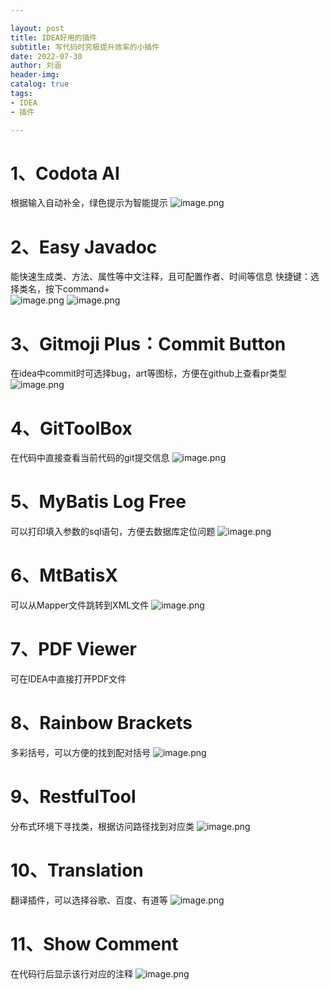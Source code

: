 ```yaml
---

layout: post
title: IDEA好用的插件
subtitle: 写代码时究极提升效率的小插件
date: 2022-07-30
author: 刘涵
header-img:
catalog: true
tags:
- IDEA
- 插件

---
```


# 1、Codota AI
根据输入自动补全，绿色提示为智能提示
![image.png](https://cdn.nlark.com/yuque/0/2022/png/2551739/1659162044582-8594070c-ff7f-4a03-be9a-4f7d138693e6.png#clientId=u813e195b-77a5-4&crop=0&crop=0&crop=1&crop=1&from=paste&height=239&id=u85cdd32b&margin=%5Bobject%20Object%5D&name=image.png&originHeight=478&originWidth=1344&originalType=binary&ratio=1&rotation=0&showTitle=false&size=118457&status=done&style=none&taskId=u363dc0f0-2f9b-4ad0-a6cd-b3bc85ba6a7&title=&width=672)
# 2、Easy Javadoc
能快速生成类、方法、属性等中文注释，且可配置作者、时间等信息
快捷键：选择类名，按下command+\
![image.png](https://cdn.nlark.com/yuque/0/2022/png/2551739/1659162294280-61b2449f-2643-4b1e-a174-6a7baa6862a6.png#clientId=u813e195b-77a5-4&crop=0&crop=0&crop=1&crop=1&from=paste&height=291&id=u4b115c1a&margin=%5Bobject%20Object%5D&name=image.png&originHeight=582&originWidth=918&originalType=binary&ratio=1&rotation=0&showTitle=false&size=49490&status=done&style=none&taskId=ud6640056-4ec9-408b-a3df-88e607d8eec&title=&width=459)
![image.png](https://cdn.nlark.com/yuque/0/2022/png/2551739/1659162239214-59863ca7-0b40-4a45-b609-96158e6a550d.png#clientId=u813e195b-77a5-4&crop=0&crop=0&crop=1&crop=1&from=paste&height=712&id=ua03bf56b&margin=%5Bobject%20Object%5D&name=image.png&originHeight=1424&originWidth=1964&originalType=binary&ratio=1&rotation=0&showTitle=false&size=213262&status=done&style=none&taskId=u55950407-8037-4f13-9aca-7e32016e500&title=&width=982)
# 3、Gitmoji Plus：Commit Button
在idea中commit时可选择bug，art等图标，方便在github上查看pr类型
![image.png](https://cdn.nlark.com/yuque/0/2022/png/2551739/1659162773572-00fca0a2-620b-4d7c-8032-101d24f53ddb.png#clientId=u813e195b-77a5-4&crop=0&crop=0&crop=1&crop=1&from=paste&height=546&id=uc850e695&margin=%5Bobject%20Object%5D&name=image.png&originHeight=1092&originWidth=1574&originalType=binary&ratio=1&rotation=0&showTitle=false&size=242278&status=done&style=none&taskId=u40f78daa-d867-434f-8cd4-7b853cc2677&title=&width=787)
# 4、GitToolBox
在代码中直接查看当前代码的git提交信息
![image.png](https://cdn.nlark.com/yuque/0/2022/png/2551739/1659162910354-0f862369-5e5a-4a79-aade-ebe3f16baebe.png#clientId=u813e195b-77a5-4&crop=0&crop=0&crop=1&crop=1&from=paste&height=185&id=u68a6435e&margin=%5Bobject%20Object%5D&name=image.png&originHeight=370&originWidth=1798&originalType=binary&ratio=1&rotation=0&showTitle=false&size=56051&status=done&style=none&taskId=u82d83f9c-e64f-41ad-a3a9-c69a056968a&title=&width=899)
# 5、MyBatis Log Free
可以打印填入参数的sql语句，方便去数据库定位问题
![image.png](https://cdn.nlark.com/yuque/0/2022/png/2551739/1659163359309-820bc043-ce92-43cc-978f-08624106702b.png#clientId=u813e195b-77a5-4&crop=0&crop=0&crop=1&crop=1&from=paste&height=819&id=u19c8550b&margin=%5Bobject%20Object%5D&name=image.png&originHeight=1638&originWidth=1886&originalType=binary&ratio=1&rotation=0&showTitle=false&size=649335&status=done&style=none&taskId=u9b5b324e-9303-44dd-a5c0-36743f9773c&title=&width=943)
# 6、MtBatisX
可以从Mapper文件跳转到XML文件
![image.png](https://cdn.nlark.com/yuque/0/2022/png/2551739/1659163549891-a764c3cf-4537-47a4-92c3-527eb83c042d.png#clientId=u813e195b-77a5-4&crop=0&crop=0&crop=1&crop=1&from=paste&height=427&id=u6f2bbe05&margin=%5Bobject%20Object%5D&name=image.png&originHeight=854&originWidth=2002&originalType=binary&ratio=1&rotation=0&showTitle=false&size=140361&status=done&style=none&taskId=u952ae9dd-c57c-4f2c-ad0b-9efa195deaa&title=&width=1001)
# 7、PDF Viewer
可在IDEA中直接打开PDF文件
# 8、Rainbow Brackets
多彩括号，可以方便的找到配对括号
![image.png](https://cdn.nlark.com/yuque/0/2022/png/2551739/1659163824049-aa42536d-e931-4d15-8318-02aed4f0122f.png#clientId=u813e195b-77a5-4&crop=0&crop=0&crop=1&crop=1&from=paste&height=204&id=u1c04a3d6&margin=%5Bobject%20Object%5D&name=image.png&originHeight=408&originWidth=1778&originalType=binary&ratio=1&rotation=0&showTitle=false&size=103066&status=done&style=none&taskId=ue9a32c0f-f730-4e3f-9bc5-f3cae7bdc27&title=&width=889)
# 9、RestfulTool
分布式环境下寻找类，根据访问路径找到对应类
![image.png](https://cdn.nlark.com/yuque/0/2022/png/2551739/1659163963981-68a4d6fd-a625-4a38-93d4-59358a8dcd90.png#clientId=u813e195b-77a5-4&crop=0&crop=0&crop=1&crop=1&from=paste&height=804&id=u50f7360c&margin=%5Bobject%20Object%5D&name=image.png&originHeight=1608&originWidth=2880&originalType=binary&ratio=1&rotation=0&showTitle=false&size=735306&status=done&style=none&taskId=ua9ab4856-3ead-44a7-a18b-b80f4ed9250&title=&width=1440)
# 10、Translation
翻译插件，可以选择谷歌、百度、有道等
![image.png](https://cdn.nlark.com/yuque/0/2022/png/2551739/1659164066150-fdc5e3dd-9fa1-4254-a949-ed3dd35527a9.png#clientId=u813e195b-77a5-4&crop=0&crop=0&crop=1&crop=1&from=paste&height=797&id=u126e614a&margin=%5Bobject%20Object%5D&name=image.png&originHeight=1594&originWidth=1576&originalType=binary&ratio=1&rotation=0&showTitle=false&size=335990&status=done&style=none&taskId=u71ec131f-d07e-4668-b792-d72e9af232c&title=&width=788)
# 11、Show Comment
在代码行后显示该行对应的注释
![image.png](https://cdn.nlark.com/yuque/0/2022/png/2551739/1659164174504-7838b673-44d6-4bb7-8d4c-2c90eb7b7abc.png#clientId=u813e195b-77a5-4&crop=0&crop=0&crop=1&crop=1&from=paste&height=232&id=u306e8a31&margin=%5Bobject%20Object%5D&name=image.png&originHeight=464&originWidth=1878&originalType=binary&ratio=1&rotation=0&showTitle=false&size=113193&status=done&style=none&taskId=u9c530136-4b0f-47ef-b2a3-4242049efba&title=&width=939)
